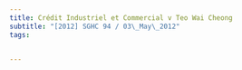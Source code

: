 ```yaml
---
title: Crédit Industriel et Commercial v Teo Wai Cheong 
subtitle: "[2012] SGHC 94 / 03\_May\_2012"
tags:


---
```


